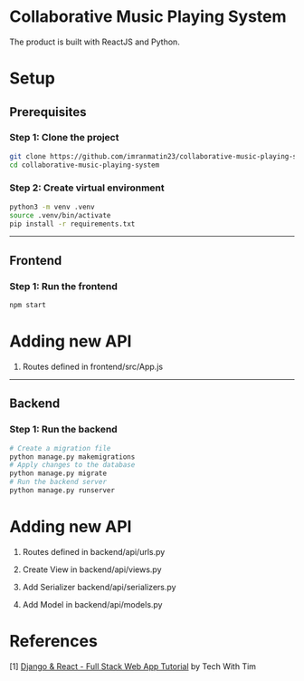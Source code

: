 # Collaborative Music Playing System

The product is built with ReactJS and Python.

# Setup

## Prerequisites

### Step 1: Clone the project

```bash
git clone https://github.com/imranmatin23/collaborative-music-playing-system.git
cd collaborative-music-playing-system
```

### Step 2: Create virtual environment

```bash
python3 -m venv .venv
source .venv/bin/activate
pip install -r requirements.txt
```

---

## Frontend

### Step 1: Run the frontend

```bash
npm start
```

# Adding new API

1. Routes defined in frontend/src/App.js

---

## Backend

### Step 1: Run the backend

```bash
# Create a migration file
python manage.py makemigrations
# Apply changes to the database
python manage.py migrate
# Run the backend server
python manage.py runserver
```

# Adding new API

1. Routes defined in backend/api/urls.py

2. Create View in backend/api/views.py

3. Add Serializer backend/api/serializers.py

4. Add Model in backend/api/models.py

# References

[1] [Django & React - Full Stack Web App Tutorial](https://youtube.com/playlist?list=PLzMcBGfZo4-kCLWnGmK0jUBmGLaJxvi4j) by Tech With Tim
